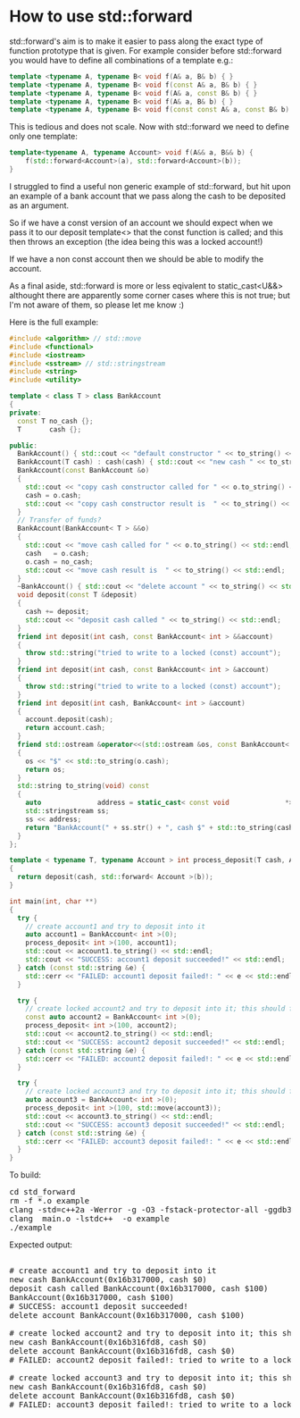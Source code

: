 How to use std::forward
=======================

std::forward's aim is to make it easier to pass along the exact type of function
prototype that is given. For example consider before std::forward you would have
to define all combinations of a template e.g.:
```C++
template <typename A, typename B< void f(A& a, B& b) { }
template <typename A, typename B< void f(const A& a, B& b) { }
template <typename A, typename B< void f(A& a, const B& b) { }
template <typename A, typename B< void f(A& a, B& b) { }
template <typename A, typename B< void f(const const A& a, const B& b) { }
```
This is tedious and does not scale. Now with std::forward we need to define only one template:
```C++
template<typename A, typename Account> void f(A&& a, B&& b) {
    f(std::forward<Account>(a), std::forward<Account>(b));
}
```
I struggled to find a useful non generic example of std::forward, but hit upon an
example of a bank account that we pass along the cash to be deposited as an argument.

So if we have a const version of an account we should expect when we pass it to our
deposit template<> that the const function is called; and this then throws an exception 
(the idea being this was a locked account!)

If we have a non const account then we should be able to modify the account.

As a final aside, std::forward is more or less eqivalent to static_cast<U&&>
althought there are apparently some corner cases where this is not true; but
I'm not aware of them, so please let me know :)

Here is the full example:
```C++
#include <algorithm> // std::move
#include <functional>
#include <iostream>
#include <sstream> // std::stringstream
#include <string>
#include <utility>

template < class T > class BankAccount
{
private:
  const T no_cash {};
  T       cash {};

public:
  BankAccount() { std::cout << "default constructor " << to_string() << std::endl; }
  BankAccount(T cash) : cash(cash) { std::cout << "new cash " << to_string() << std::endl; }
  BankAccount(const BankAccount &o)
  {
    std::cout << "copy cash constructor called for " << o.to_string() << std::endl;
    cash = o.cash;
    std::cout << "copy cash constructor result is  " << to_string() << std::endl;
  }
  // Transfer of funds?
  BankAccount(BankAccount< T > &&o)
  {
    std::cout << "move cash called for " << o.to_string() << std::endl;
    cash   = o.cash;
    o.cash = no_cash;
    std::cout << "move cash result is  " << to_string() << std::endl;
  }
  ~BankAccount() { std::cout << "delete account " << to_string() << std::endl; }
  void deposit(const T &deposit)
  {
    cash += deposit;
    std::cout << "deposit cash called " << to_string() << std::endl;
  }
  friend int deposit(int cash, const BankAccount< int > &&account)
  {
    throw std::string("tried to write to a locked (const) account");
  }
  friend int deposit(int cash, const BankAccount< int > &account)
  {
    throw std::string("tried to write to a locked (const) account");
  }
  friend int deposit(int cash, BankAccount< int > &account)
  {
    account.deposit(cash);
    return account.cash;
  }
  friend std::ostream &operator<<(std::ostream &os, const BankAccount< T > &o)
  {
    os << "$" << std::to_string(o.cash);
    return os;
  }
  std::string to_string(void) const
  {
    auto              address = static_cast< const void              *>(this);
    std::stringstream ss;
    ss << address;
    return "BankAccount(" + ss.str() + ", cash $" + std::to_string(cash) + ")";
  }
};

template < typename T, typename Account > int process_deposit(T cash, Account &&b)
{
  return deposit(cash, std::forward< Account >(b));
}

int main(int, char **)
{
  try {
    // create account1 and try to deposit into it
    auto account1 = BankAccount< int >(0);
    process_deposit< int >(100, account1);
    std::cout << account1.to_string() << std::endl;
    std::cout << "SUCCESS: account1 deposit succeeded!" << std::endl;
  } catch (const std::string &e) {
    std::cerr << "FAILED: account1 deposit failed!: " << e << std::endl;
  }

  try {
    // create locked account2 and try to deposit into it; this should fail
    const auto account2 = BankAccount< int >(0);
    process_deposit< int >(100, account2);
    std::cout << account2.to_string() << std::endl;
    std::cout << "SUCCESS: account2 deposit succeeded!" << std::endl;
  } catch (const std::string &e) {
    std::cerr << "FAILED: account2 deposit failed!: " << e << std::endl;
  }

  try {
    // create locked account3 and try to deposit into it; this should fail
    auto account3 = BankAccount< int >(0);
    process_deposit< int >(100, std::move(account3));
    std::cout << account3.to_string() << std::endl;
    std::cout << "SUCCESS: account3 deposit succeeded!" << std::endl;
  } catch (const std::string &e) {
    std::cerr << "FAILED: account3 deposit failed!: " << e << std::endl;
  }
}
```
To build:
<pre>
cd std_forward
rm -f *.o example
clang -std=c++2a -Werror -g -O3 -fstack-protector-all -ggdb3 -Wall -c -o main.o main.cpp
clang  main.o -lstdc++  -o example
./example
</pre>
Expected output:
<pre>

# create account1 and try to deposit into it
new cash BankAccount(0x16b317000, cash $0)
deposit cash called BankAccount(0x16b317000, cash $100)
BankAccount(0x16b317000, cash $100)
# SUCCESS: account1 deposit succeeded!
delete account BankAccount(0x16b317000, cash $100)

# create locked account2 and try to deposit into it; this should fail
new cash BankAccount(0x16b316fd8, cash $0)
delete account BankAccount(0x16b316fd8, cash $0)
# FAILED: account2 deposit failed!: tried to write to a locked (const) account

# create locked account3 and try to deposit into it; this should fail
new cash BankAccount(0x16b316fd8, cash $0)
delete account BankAccount(0x16b316fd8, cash $0)
# FAILED: account3 deposit failed!: tried to write to a locked (const) account
</pre>
